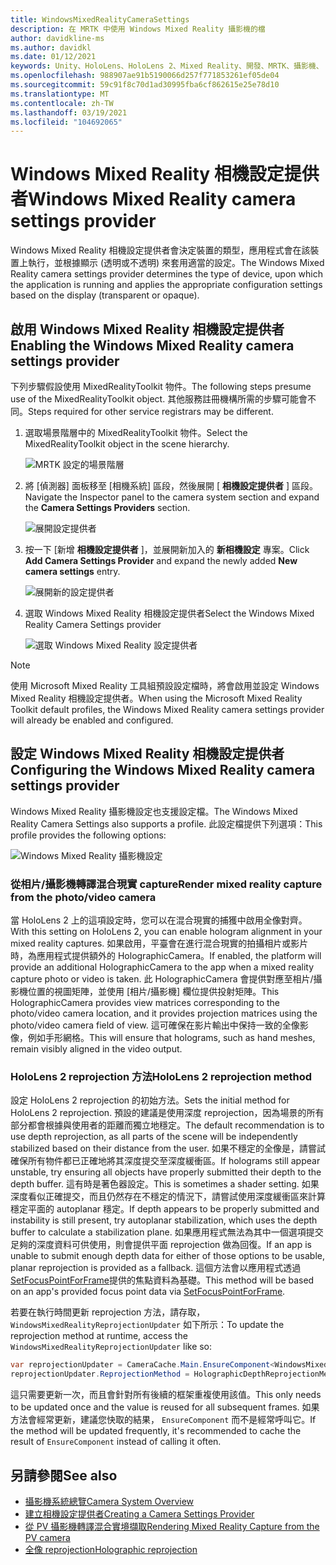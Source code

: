 ```yaml
---
title: WindowsMixedRealityCameraSettings
description: 在 MRTK 中使用 Windows Mixed Reality 攝影機的檔
author: davidkline-ms
ms.author: davidkl
ms.date: 01/12/2021
keywords: Unity、HoloLens、HoloLens 2、Mixed Reality、開發、MRTK、攝影機、
ms.openlocfilehash: 988907ae91b5190066d257f771853261ef05de04
ms.sourcegitcommit: 59c91f8c70d1ad30995fba6cf862615e25e78d10
ms.translationtype: MT
ms.contentlocale: zh-TW
ms.lasthandoff: 03/19/2021
ms.locfileid: "104692065"
---
```

# <a name="windows-mixed-reality-camera-settings-provider"></a><span data-ttu-id="8b547-104">Windows Mixed Reality 相機設定提供者</span><span class="sxs-lookup"><span data-stu-id="8b547-104">Windows Mixed Reality camera settings provider</span></span>

<span data-ttu-id="8b547-105">Windows Mixed Reality 相機設定提供者會決定裝置的類型，應用程式會在該裝置上執行，並根據顯示 (透明或不透明) 來套用適當的設定。</span><span class="sxs-lookup"><span data-stu-id="8b547-105">The Windows Mixed Reality camera settings provider determines the type of device, upon which the application is running and applies the appropriate configuration settings based on the display (transparent or opaque).</span></span>

## <a name="enabling-the-windows-mixed-reality-camera-settings-provider"></a><span data-ttu-id="8b547-106">啟用 Windows Mixed Reality 相機設定提供者</span><span class="sxs-lookup"><span data-stu-id="8b547-106">Enabling the Windows Mixed Reality camera settings provider</span></span>

<span data-ttu-id="8b547-107">下列步驟假設使用 MixedRealityToolkit 物件。</span><span class="sxs-lookup"><span data-stu-id="8b547-107">The following steps presume use of the MixedRealityToolkit object.</span></span> <span data-ttu-id="8b547-108">其他服務註冊機構所需的步驟可能會不同。</span><span class="sxs-lookup"><span data-stu-id="8b547-108">Steps required for other service registrars may be different.</span></span>

1. <span data-ttu-id="8b547-109">選取場景階層中的 MixedRealityToolkit 物件。</span><span class="sxs-lookup"><span data-stu-id="8b547-109">Select the MixedRealityToolkit object in the scene hierarchy.</span></span>

    ![MRTK 設定的場景階層](../Images/MRTK_ConfiguredHierarchy.png)

2. <span data-ttu-id="8b547-111">將 [偵測器] 面板移至 [相機系統] 區段，然後展開 [ **相機設定提供者** ] 區段。</span><span class="sxs-lookup"><span data-stu-id="8b547-111">Navigate the Inspector panel to the camera system section and expand the **Camera Settings Providers** section.</span></span>

    ![展開設定提供者](../Images/CameraSystem/ExpandProviders.png)

3. <span data-ttu-id="8b547-113">按一下 [新增 **相機設定提供者** ]，並展開新加入的 **新相機設定** 專案。</span><span class="sxs-lookup"><span data-stu-id="8b547-113">Click **Add Camera Settings Provider** and expand the newly added **New camera settings** entry.</span></span>

    ![展開新的設定提供者](../Images/CameraSystem/ExpandNewProvider.png)

4. <span data-ttu-id="8b547-115">選取 Windows Mixed Reality 相機設定提供者</span><span class="sxs-lookup"><span data-stu-id="8b547-115">Select the Windows Mixed Reality Camera Settings provider</span></span>

    ![選取 Windows Mixed Reality 設定提供者](../Images/CameraSystem/SelectWindowsMixedRealitySettings.png)

> [!NOTE]
> <span data-ttu-id="8b547-117">使用 Microsoft Mixed Reality 工具組預設設定檔時，將會啟用並設定 Windows Mixed Reality 相機設定提供者。</span><span class="sxs-lookup"><span data-stu-id="8b547-117">When using the Microsoft Mixed Reality Toolkit default profiles, the Windows Mixed Reality camera settings provider will already be enabled and configured.</span></span>

## <a name="configuring-the-windows-mixed-reality-camera-settings-provider"></a><span data-ttu-id="8b547-118">設定 Windows Mixed Reality 相機設定提供者</span><span class="sxs-lookup"><span data-stu-id="8b547-118">Configuring the Windows Mixed Reality camera settings provider</span></span>

<span data-ttu-id="8b547-119">Windows Mixed Reality 攝影機設定也支援設定檔。</span><span class="sxs-lookup"><span data-stu-id="8b547-119">The Windows Mixed Reality Camera Settings also supports a profile.</span></span> <span data-ttu-id="8b547-120">此設定檔提供下列選項：</span><span class="sxs-lookup"><span data-stu-id="8b547-120">This profile provides the following options:</span></span>

![Windows Mixed Reality 攝影機設定](../Images/CameraSystem/WMRCameraSettingsProfile.png)

### <a name="render-mixed-reality-capture-from-the-photovideo-camera"></a><span data-ttu-id="8b547-122">從相片/攝影機轉譯混合現實 capture</span><span class="sxs-lookup"><span data-stu-id="8b547-122">Render mixed reality capture from the photo/video camera</span></span>

<span data-ttu-id="8b547-123">當 HoloLens 2 上的這項設定時，您可以在混合現實的捕獲中啟用全像對齊。</span><span class="sxs-lookup"><span data-stu-id="8b547-123">With this setting on HoloLens 2, you can enable hologram alignment in your mixed reality captures.</span></span> <span data-ttu-id="8b547-124">如果啟用，平臺會在進行混合現實的拍攝相片或影片時，為應用程式提供額外的 HolographicCamera。</span><span class="sxs-lookup"><span data-stu-id="8b547-124">If enabled, the platform will provide an additional HolographicCamera to the app when a mixed reality capture photo or video is taken.</span></span> <span data-ttu-id="8b547-125">此 HolographicCamera 會提供對應至相片/攝影機位置的視圖矩陣，並使用 [相片/攝影機] 欄位提供投射矩陣。</span><span class="sxs-lookup"><span data-stu-id="8b547-125">This HolographicCamera provides view matrices corresponding to the photo/video camera location, and it provides projection matrices using the photo/video camera field of view.</span></span> <span data-ttu-id="8b547-126">這可確保在影片輸出中保持一致的全像影像，例如手形網格。</span><span class="sxs-lookup"><span data-stu-id="8b547-126">This will ensure that holograms, such as hand meshes, remain visibly aligned in the video output.</span></span>

### <a name="hololens-2-reprojection-method"></a><span data-ttu-id="8b547-127">HoloLens 2 reprojection 方法</span><span class="sxs-lookup"><span data-stu-id="8b547-127">HoloLens 2 reprojection method</span></span>

<span data-ttu-id="8b547-128">設定 HoloLens 2 reprojection 的初始方法。</span><span class="sxs-lookup"><span data-stu-id="8b547-128">Sets the initial method for HoloLens 2 reprojection.</span></span> <span data-ttu-id="8b547-129">預設的建議是使用深度 reprojection，因為場景的所有部分都會根據與使用者的距離而獨立地穩定。</span><span class="sxs-lookup"><span data-stu-id="8b547-129">The default recommendation is to use depth reprojection, as all parts of the scene will be independently stabilized based on their distance from the user.</span></span> <span data-ttu-id="8b547-130">如果不穩定的全像是，請嘗試確保所有物件都已正確地將其深度提交至深度緩衝區。</span><span class="sxs-lookup"><span data-stu-id="8b547-130">If holograms still appear unstable, try ensuring all objects have properly submitted their depth to the depth buffer.</span></span> <span data-ttu-id="8b547-131">這有時是著色器設定。</span><span class="sxs-lookup"><span data-stu-id="8b547-131">This is sometimes a shader setting.</span></span> <span data-ttu-id="8b547-132">如果深度看似正確提交，而且仍然存在不穩定的情況下，請嘗試使用深度緩衝區來計算穩定平面的 autoplanar 穩定。</span><span class="sxs-lookup"><span data-stu-id="8b547-132">If depth appears to be properly submitted and instability is still present, try autoplanar stabilization, which uses the depth buffer to calculate a stabilization plane.</span></span> <span data-ttu-id="8b547-133">如果應用程式無法為其中一個選項提交足夠的深度資料可供使用，則會提供平面 reprojection 做為回復。</span><span class="sxs-lookup"><span data-stu-id="8b547-133">If an app is unable to submit enough depth data for either of those options to be usable, planar reprojection is provided as a fallback.</span></span> <span data-ttu-id="8b547-134">這個方法會以應用程式透過 [SetFocusPointForFrame](https://docs.unity3d.com/ScriptReference/XR.WSA.HolographicSettings.SetFocusPointForFrame.html)提供的焦點資料為基礎。</span><span class="sxs-lookup"><span data-stu-id="8b547-134">This method will be based on an app's provided focus point data via [SetFocusPointForFrame](https://docs.unity3d.com/ScriptReference/XR.WSA.HolographicSettings.SetFocusPointForFrame.html).</span></span>

<span data-ttu-id="8b547-135">若要在執行時間更新 reprojection 方法，請存取， `WindowsMixedRealityReprojectionUpdater` 如下所示：</span><span class="sxs-lookup"><span data-stu-id="8b547-135">To update the reprojection method at runtime, access the `WindowsMixedRealityReprojectionUpdater` like so:</span></span>

```c#
var reprojectionUpdater = CameraCache.Main.EnsureComponent<WindowsMixedRealityReprojectionUpdater>();
reprojectionUpdater.ReprojectionMethod = HolographicDepthReprojectionMethod.AutoPlanar;
```

<span data-ttu-id="8b547-136">這只需要更新一次，而且會針對所有後續的框架重複使用該值。</span><span class="sxs-lookup"><span data-stu-id="8b547-136">This only needs to be updated once and the value is reused for all subsequent frames.</span></span> <span data-ttu-id="8b547-137">如果方法會經常更新，建議您快取的結果， `EnsureComponent` 而不是經常呼叫它。</span><span class="sxs-lookup"><span data-stu-id="8b547-137">If the method will be updated frequently, it's recommended to cache the result of `EnsureComponent` instead of calling it often.</span></span>

## <a name="see-also"></a><span data-ttu-id="8b547-138">另請參閱</span><span class="sxs-lookup"><span data-stu-id="8b547-138">See also</span></span>

- [<span data-ttu-id="8b547-139">攝影機系統總覽</span><span class="sxs-lookup"><span data-stu-id="8b547-139">Camera System Overview</span></span>](CameraSystemOverview.md)
- [<span data-ttu-id="8b547-140">建立相機設定提供者</span><span class="sxs-lookup"><span data-stu-id="8b547-140">Creating a Camera Settings Provider</span></span>](CreateSettingsProvider.md)
- [<span data-ttu-id="8b547-141">從 PV 攝影機轉譯混合實境擷取</span><span class="sxs-lookup"><span data-stu-id="8b547-141">Rendering Mixed Reality Capture from the PV camera</span></span>](https://docs.microsoft.com/windows/mixed-reality/mixed-reality-capture-for-developers#render-from-the-pv-camera-opt-in)
- [<span data-ttu-id="8b547-142">全像 reprojection</span><span class="sxs-lookup"><span data-stu-id="8b547-142">Holographic reprojection</span></span>](https://docs.microsoft.com/windows/mixed-reality/hologram-stability#reprojection)
